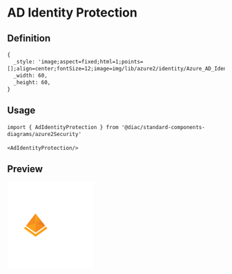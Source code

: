 # AD Identity Protection

## Definition

```
{
  _style: 'image;aspect=fixed;html=1;points=[];align=center;fontSize=12;image=img/lib/azure2/identity/Azure_AD_Identity_Protection.svg;strokeColor=none;',
  _width: 60,
  _height: 60,
}
```

## Usage

```
import { AdIdentityProtection } from '@diac/standard-components-diagrams/azure2Security'

<AdIdentityProtection/>
```

## Preview

<img src="./ad-identity-protection.png" width="200"/>
